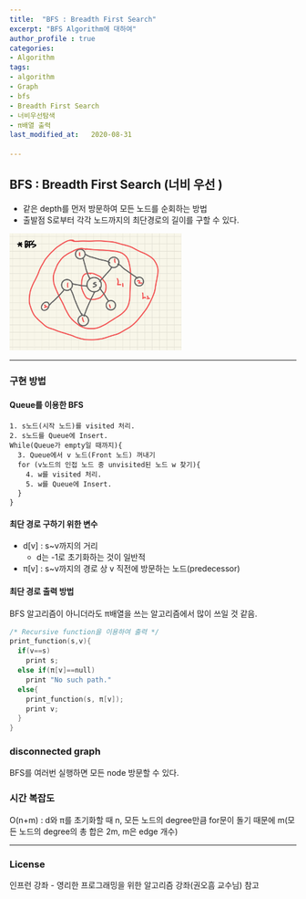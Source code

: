 ```yaml
---
title:  "BFS : Breadth First Search"
excerpt: "BFS Algorithm에 대하여"
author_profile : true
categories:
- Algorithm
tags:
- algorithm
- Graph
- bfs
- Breadth First Search
- 너비우선탐색
- π배열 출력
last_modified_at:   2020-08-31

---
```


## BFS : Breadth First Search (너비 우선 )

- 같은 depth를 먼저 방문하여 모든 노드를 순회하는 방법
- 출발점 S로부터 각각 노드까지의 최단경로의 길이를 구할 수 있다.

<img src="/assets/images/posts/KakaoTalk_20200831_223903999.jpg" width="60%">

---

### 구현 방법

#### Queue를 이용한 BFS

```
1. s노드(시작 노드)를 visited 처리.
2. s노드를 Queue에 Insert.
While(Queue가 empty일 때까지){
  3. Queue에서 v 노드(Front 노드) 꺼내기
  for (v노드의 인접 노드 중 unvisited된 노드 w 찾기){
    4. w를 visited 처리.
    5. w를 Queue에 Insert.
  }
}
```

#### 최단 경로 구하기 위한 변수

+ d[v] : s~v까지의 거리
  + d는 -1로 초기화하는 것이 일반적
+ π[v] : s~v까지의 경로 상 v 직전에 방문하는 노드(predecessor)

#### 최단 경로 출력 방법

BFS 알고리즘이 아니더라도 π배열을 쓰는 알고리즘에서 많이 쓰일 것 같음.

```c
/* Recursive function을 이용하여 출력 */
print_function(s,v){
  if(v==s)
    print s;
  else if(π[v]==null)
    print "No such path."
  else{
    print_function(s, π[v]);
    print v;
  }
}
```

### disconnected graph

BFS를 여러번 실행하면 모든 node 방문할 수 있다.

### 시간 복잡도

O(n+m) : d와 π를 초기화할 때 n, 모든 노드의 degree만큼 for문이 돌기 때문에 m(모든 노드의 degree의 총 합은 2m, m은 edge 개수)

---

### License

인프런 강좌 - 영리한 프로그래밍을 위한 알고리즘 강좌(권오흠 교수님) 참고

